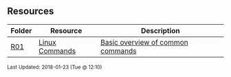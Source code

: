 ## Resources
| Folder | Resource | Description|
 | ------------|------------|------------|
 | [R01](./R01) | [ Linux Commands ](./R01) | [ Basic overview of common commands](./R01) |

<sup>Last Updated: 2018-01-23 (Tue @ 12:10)</sup>